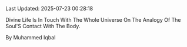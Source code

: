 Last Updated: 2025-07-23 00:28:18

Divine Life Is In Touch With The Whole Universe On The Analogy Of The Soul'S Contact With The Body.

By Muhammed Iqbal